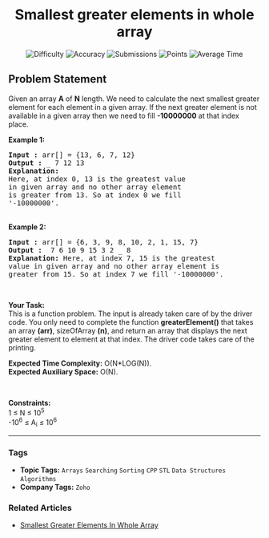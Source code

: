 <h1 align="center">Smallest greater elements in whole array</h1>

<p align="center">
  <img alt="Difficulty" title="Difficulty" src="https://custom-icon-badges.demolab.com/badge/Difficulty: Easy-1F222E?style=for-the-badge&logoColor=white&logo=fire"/>
  <img alt="Accuracy" title="Accuracy" src="https://custom-icon-badges.demolab.com/badge/Accuracy: 39.0%25-1F222E?style=for-the-badge&logoColor=white&logo=target"/>
  <img alt="Submissions" title="Submissions" src="https://custom-icon-badges.demolab.com/badge/Submissions: 25K+-1F222E?style=for-the-badge&logoColor=white&logo=repo"/>
  <img alt="Points" title="Points" src="https://custom-icon-badges.demolab.com/badge/Points: 2-1F222E?style=for-the-badge&logoColor=white&logo=award"/>
  <img alt="Average Time" title="Average Time" src="https://custom-icon-badges.demolab.com/badge/Average%20Time: N/A-1F222E?style=for-the-badge&logoColor=white&logo=clock"/>
</p>

## Problem Statement

Given an array <b>A</b> of <b>N</b> length. We need to calculate the next smallest greater element for each element in a given array. If the next greater element is not available in a given array then we need to fill <b>-10000000</b> at that index place.

<b>Example 1:</b>

<pre><b>Input :</b> arr[] = {13, 6, 7, 12}
<b>Output :</b> _ 7 12 13 
<b>Explanation:</b>
Here, at index 0, 13 is the greatest value 
in given array and no other array element 
is greater from 13. So at index 0 we fill 
'-10000000'.
</pre>

<br>
<b>Example 2:</b>

<pre><b>Input :</b> arr[] = {6, 3, 9, 8, 10, 2, 1, 15, 7} <b>
Output :</b>  7 6 10 9 15 3 2 _ 8
<b>Explanation:</b> Here, at index 7, 15 is the greatest
value in given array and no other array element is
greater from 15. So at index 7 we fill '-10000000'.
</pre>

 

<b>Your Task:</b><br>
This is a function problem. The input is already taken care of by the driver code. You only need to complete the function <b>greaterElement()</b> that takes an array <b>(arr)</b>, sizeOfArray <b>(n)</b>, and return an array that displays the next greater element to element at that index. The driver code takes care of the printing.

<b>Expected Time Complexity:</b> O(N*LOG(N)).<br>
<b>Expected Auxiliary Space:</b> O(N).

 

<b>Constraints:</b><br>
1 ≤ N ≤ 10<sup>5</sup><br>
-10<sup>6</sup> ≤ A<sub>i</sub> ≤ 10<sup>6</sup>


<hr>

### Tags
- **Topic Tags:** `Arrays` `Searching` `Sorting` `CPP` `STL` `Data Structures` `Algorithms`
- **Company Tags:** `Zoho`

### Related Articles
- [Smallest Greater Elements In Whole Array](https://www.geeksforgeeks.org/smallest-greater-elements-in-whole-array/)
